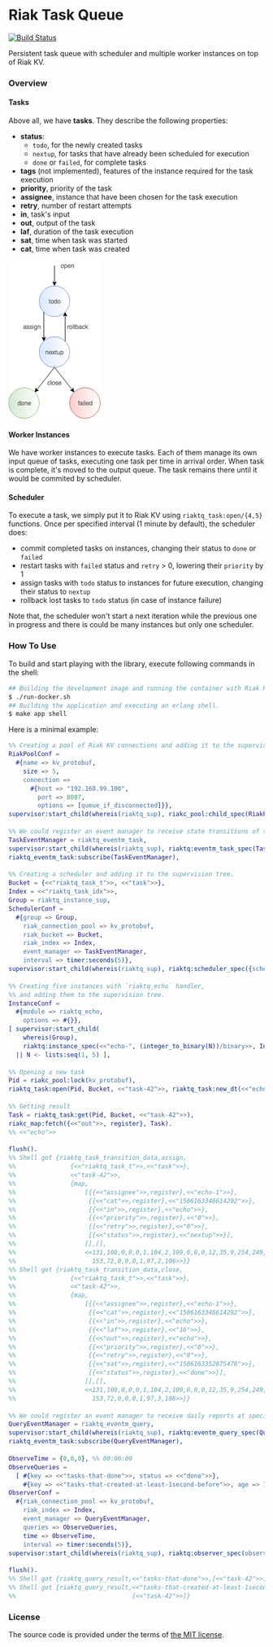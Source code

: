 # Riak Task Queue

[![Build Status][travis-img]][travis]

Persistent task queue with scheduler and multiple worker instances on top of Riak KV.



### Overview

#### Tasks

Above all, we have **tasks**. They describe the following properties:
- **status**:
	- `todo`, for the newly created tasks
	- `nextup`, for tasks that have already been scheduled for execution
	- `done` or `failed`, for complete tasks
- **tags** (not implemented), features of the instance required for the task execution
- **priority**, priority of the task
- **assignee**, instance that have been chosen for the task execution
- **retry**, number of restart attempts
- **in**, task's input
- **out**, output of the task
- **laf**, duration of the task execution
- **sat**, time when task was started
- **cat**, time when task was created

![task-status][riak-task-queue-task-status-img]

#### Worker Instances

We have worker instances to execute tasks.
Each of them manage its own input queue of tasks, executing one task per time in arrival order.
When task is complete, it's moved to the output queue. The task remains there until it would be commited by scheduler.

#### Scheduler

To execute a task, we simply put it to Riak KV using `riaktq_task:open/{4,5}` functions.
Once per specified interval (1 minute by default), the scheduler does:
- commit completed tasks on instances, changing their status to `done` or `failed`
- restart tasks with `failed` status and `retry` > 0, lowering their `priority` by 1
- assign tasks with `todo` status to instances for future execution, changing their status to `nextup`
- rollback lost tasks to `todo` status (in case of instance failure)

Note that, the scheduler won't start a next iteration while the previous one in progress
and there is could be many instances but only one scheduler.



### How To Use

To build and start playing with the library, execute following commands in the shell:

```bash
## Building the development image and running the container with Riak KV within it.
$ ./run-docker.sh
## Building the application and executing an erlang shell.
$ make app shell
```

Here is a minimal example:

```erlang
%% Creating a pool of Riak KV connections and adding it to the supervision tree.
RiakPoolConf =
  #{name => kv_protobuf,
    size => 5,
    connection =>
      #{host => "192.168.99.100",
        port => 8087,
        options => [queue_if_disconnected]}},
supervisor:start_child(whereis(riaktq_sup), riakc_pool:child_spec(RiakPoolConf)),

%% We could register an event manager to receive state transitions of tasks.
TaskEventManager = riaktq_eventm_task,
supervisor:start_child(whereis(riaktq_sup), riaktq:eventm_task_spec(TaskEventManager)),
riaktq_eventm_task:subscribe(TaskEventManager),

%% Creating a scheduler and adding it to the supervision tree.
Bucket = {<<"riaktq_task_t">>, <<"task">>},
Index = <<"riaktq_task_idx">>,
Group = riaktq_instance_sup,
SchedulerConf =
  #{group => Group,
    riak_connection_pool => kv_protobuf,
    riak_bucket => Bucket,
    riak_index => Index,
    event_manager => TaskEventManager,
    interval => timer:seconds(5)},
supervisor:start_child(whereis(riaktq_sup), riaktq:scheduler_spec({scheduler, Group}, SchedulerConf)),

%% Creating five instances with `riaktq_echo` handler,
%% and adding them to the supervision tree.
InstanceConf =
  #{module => riaktq_echo,
    options => #{}},
[ supervisor:start_child(
    whereis(Group),
    riaktq:instance_spec(<<"echo-", (integer_to_binary(N))/binary>>, InstanceConf))
  || N <- lists:seq(1, 5) ],

%% Opening a new task
Pid = riakc_pool:lock(kv_protobuf),
riaktq_task:open(Pid, Bucket, <<"task-42">>, riaktq_task:new_dt(<<"echo">>)).

%% Getting result
Task = riaktq_task:get(Pid, Bucket, <<"task-42">>),
riakc_map:fetch({<<"out">>, register}, Task).
%% <<"echo">>

flush().
%% Shell got {riaktq_task_transition_data,assign,
%%               {<<"riaktq_task_t">>,<<"task">>},
%%               <<"task-42">>,
%%               {map,
%%                   [{{<<"assignee">>,register},<<"echo-1">>},
%%                    {{<<"cat">>,register},<<"1506163346614292">>},
%%                    {{<<"in">>,register},<<"echo">>},
%%                    {{<<"priority">>,register},<<"0">>},
%%                    {{<<"retry">>,register},<<"0">>},
%%                    {{<<"status">>,register},<<"nextup">>}],
%%                   [],[],
%%                   <<131,108,0,0,0,1,104,2,109,0,0,0,12,35,9,254,249,6,117,
%%                     153,72,0,0,0,1,97,2,106>>}}
%% Shell got {riaktq_task_transition_data,close,
%%               {<<"riaktq_task_t">>,<<"task">>},
%%               <<"task-42">>,
%%               {map,
%%                   [{{<<"assignee">>,register},<<"echo-1">>},
%%                    {{<<"cat">>,register},<<"1506163346614292">>},
%%                    {{<<"in">>,register},<<"echo">>},
%%                    {{<<"laf">>,register},<<"16">>},
%%                    {{<<"out">>,register},<<"echo">>},
%%                    {{<<"priority">>,register},<<"0">>},
%%                    {{<<"retry">>,register},<<"0">>},
%%                    {{<<"sat">>,register},<<"1506163352875478">>},
%%                    {{<<"status">>,register},<<"done">>}],
%%                   [],[],
%%                   <<131,108,0,0,0,1,104,2,109,0,0,0,12,35,9,254,249,6,117,
%%                     153,72,0,0,0,1,97,3,106>>}}

%% We could register an event manager to receive daily reports at specified time.
QueryEventManager = riaktq_eventm_query,
supervisor:start_child(whereis(riaktq_sup), riaktq:eventm_query_spec(QueryEventManager)),
riaktq_eventm_task:subscribe(QueryEventManager),

ObserveTime = {0,0,0}, %% 00:00:00
ObserveQueries =
  [ #{key => <<"tasks-that-done">>, status => <<"done">>},
    #{key => <<"tasks-that-created-at-least-1second-before">>, age => 1} ],
ObserverConf =
  #{riak_connection_pool => kv_protobuf,
    riak_index => Index,
    event_manager => QueryEventManager,
    queries => ObserveQueries,
    time => ObserveTime,
    interval => timer:seconds(5)},
supervisor:start_child(whereis(riaktq_sup), riaktq:observer_spec(observer, ObserverConf)).

flush().
%% Shell got {riaktq_query_result,<<"tasks-that-done">>,[<<"task-42">>]}
%% Shell got {riaktq_query_result,<<"tasks-that-created-at-least-1second-before">>,
%%                                [<<"task-42">>]}
```



### License

The source code is provided under the terms of [the MIT license][license].

[license]:http://www.opensource.org/licenses/MIT
[travis]:https://travis-ci.org/manifest/riak-task-queue?branch=master
[travis-img]:https://secure.travis-ci.org/manifest/riak-task-queue.png?branch=master
[riak-task-queue-task-status-img]:misc/task-status.png
